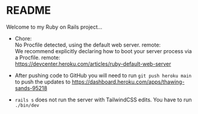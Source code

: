 # README

Welcome to my Ruby on Rails project...

* Chore:  
No Procfile detected, using the default web server.
remote:        
We recommend explicitly declaring how to boot your server process via a Procfile.
remote:        
https://devcenter.heroku.com/articles/ruby-default-web-server

* After pushing code to GitHub you will need to run `git push heroku main` to push the updates to https://dashboard.heroku.com/apps/thawing-sands-95218

* `rails s` does not run the server with TailwindCSS edits. You have to run `./bin/dev`